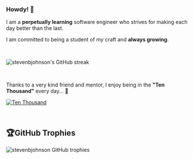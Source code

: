 ### Howdy! 👋

I am a **perpetually learning** software engineer who strives for making each day better than the last.

I am committed to being a student of my craft and **always growing**.

<br/>

![stevenbjohnson's GitHub streak](https://github-readme-streak-stats.herokuapp.com/?user=stevenbjohnson&theme=vision-friendly-dark&hide_border=true)

<br/>

Thanks to a very kind friend and mentor, I enjoy being in the **"Ten Thousand"** every day... 🧠

[![Ten Thousand](https://imgs.xkcd.com/comics/ten_thousand.png)](https://xkcd.com/1053/)

<br/>

## 🏆GitHub Trophies
![stevenbjohnson GitHub trophies](https://github-profile-trophy.vercel.app/?username=stevenbjohnson&theme=onedar&no-frame=true&no-bg=false&margin-w=4)
